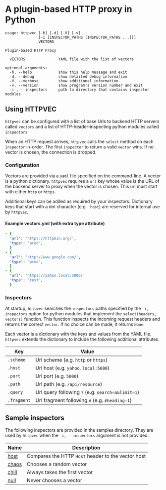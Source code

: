 # A plugin-based HTTP proxy in Python
```
usage: httpvec [-h] [-d] [-V] [-v]
               [-i [INSPECTOR_PATHS [INSPECTOR_PATHS ...]]]
               VECTORS

Plugin-based HTTP Proxy

  VECTORS               YAML file with the list of vectors

optional arguments:
  -h, --help            show this help message and exit
  -d, --debug           show detailed debug information
  -V, --verbose         show additional information
  -v, --version         show program's version number and exit
  -i , --inspectors     path to directory that contains inspector modules
```

## Using HTTPVEC
`httpvec` can be configured with a list of base Urls to backend
HTTP servers called `vectors` and a list of HTTP-header-inspecting
python modules called `inspectors`.

When an HTTP request arrives, `httpvec` calls the `select` method on each 
`inspector` in-order. The first `inspector` to return a valid `vector` wins.
If no vector is chosen, the connection is dropped.

### Configuration
Vectors are provided via a `yaml` file specified on the command-line. A
vector is a python dictionary. `httpvec` requires a `url` key whose
value is the URL of the backend server to proxy when the vector is chosen.
This url must start with either `http` or `https`.

Additional keys can be added as required by your inspectors. Dictionary
keys that start with a dot character (e.g. `.host`) are reserved for internal use
by `httpvec`.

#### Example vectors.yml (with extra type attribute)
``` YAML
- {
  'url': 'https://httpbin.org/',
  'type': 'prod',
  }
- {
  'url': 'http://www.google.com/',
  'type': 'prod',
  }
- {
  'url': 'https://yahoo.local:5000/'
  'type': 'test',
  }
```

### Inspectors
At startup, `httpvec` searches the `inspectors` paths specified by the
 `-i, --inspectors` option for python modules that implement the 
`select(headers, vectors)` function. This function inspects the 
incoming request headers and returns the correct `vector`. If no
choice can be made, it returns `None`.

Each vector is a dictionary with the keys and values from the YAML file.
`httpvec` extends the dictionary to include the following additional
attributes.

|Key        |Value      |
|-----------|-----------|
|`.scheme`  |Url scheme (e.g. `http` or `https`)|
|`.host`    |Url host (e.g. `yahoo.local:5000`)|
|`.port`    |Url port (e.g. `5000`)|
|`.path`    |Url path (e.g. `/api/resource`)|
|`.query`   |Url query following `?` (e.g. `search=a&limit=1`)|
|`.fragment`|Url fragment following `#` (e.g. `#heading-1`)|

## Sample inspectors
The following inspectors are provided in the samples directory. They
are used by `httpvec` when the `-i, --inspectors` argument is not
provided.

|Name    |Description|
|--------|-----------|
|[host](httpvec/samples/host.py)|Compares the HTTP `Host` header to the vector host|
|[chaos](httpvec/samples/chaos.py)|Chooses a random vector|
|[chill](httpvec/samples/chill.py)|Always takes the first vector|
|[null](httpvec/samples/null.py)|Never chooses a vector|


